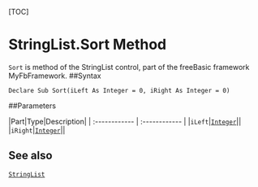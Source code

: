 [TOC]
# StringList.Sort Method

`Sort` is method of the StringList control, part of the freeBasic framework MyFbFramework.
##Syntax
```freeBasic
Declare Sub Sort(iLeft As Integer = 0, iRight As Integer = 0)
```

##Parameters

|Part|Type|Description|
| :------------ | :------------ |
|`iLeft`|[`Integer`]("https://www.freebasic.net/wiki/KeyPgInteger")||
|`iRight`|[`Integer`]("https://www.freebasic.net/wiki/KeyPgInteger")||
## See also
[`StringList`](StringList.md)
